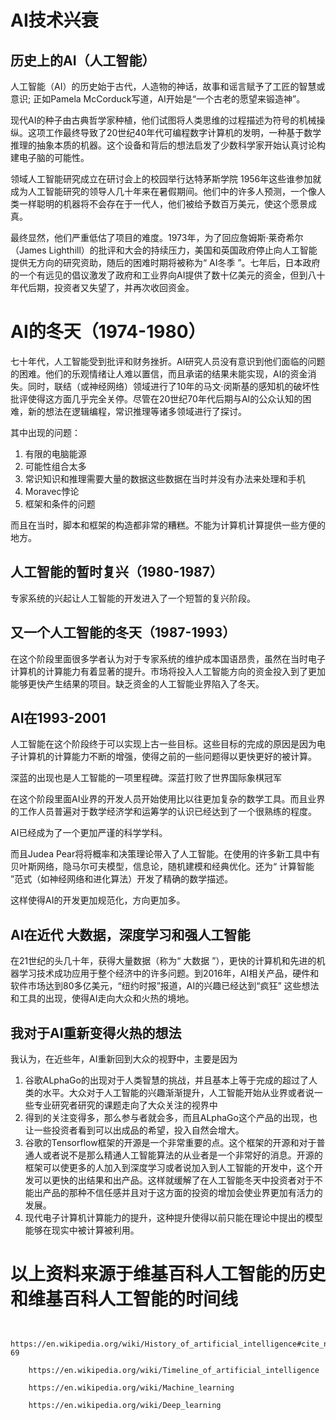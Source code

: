 # AI技术兴衰
## 历史上的AI（人工智能）
人工智能（AI）的历史始于古代，人造物的神话，故事和谣言赋予了工匠的智慧或意识; 正如Pamela McCorduck写道，AI开始是“一个古老的愿望来锻造神”。

现代AI的种子由古典哲学家种植，他们试图将人类思维的过程描述为符号的机械操纵。这项工作最终导致了20世纪40年代可编程数字计算机的发明，一种基于数学推理的抽象本质的机器。这个设备和背后的想法启发了少数科学家开始认真讨论构建电子脑的可能性。

领域人工智能研究成立在研讨会上的校园举行达特茅斯学院 1956年这些谁参加就成为人工智能研究的领导人几十年来在暑假期间。他们中的许多人预测，一个像人类一样聪明的机器将不会存在于一代人，他们被给予数百万美元，使这个愿景成真。

最终显然，他们严重低估了项目的难度。1973年，为了回应詹姆斯·莱奇希尔（James Lighthill）的批评和大会的持续压力，美国和英国政府停止向人工智能提供无方向的研究资助，随后的困难时期将被称为“ AI冬季 ”。七年后，日本政府的一个有远见的倡议激发了政府和工业界向AI提供了数十亿美元的资金，但到八十年代后期，投资者又失望了，并再次收回资金。

# AI的冬天（1974-1980）

七十年代，人工智能受到批评和财务挫折。AI研究人员没有意识到他们面临的问题的困难。他们的乐观情绪让人难以置信，而且承诺的结果未能实现，AI的资金消失。同时，联结（或神经网络）领域进行了10年的马文·闵斯基的感知机的破坏性批评使得这方面几乎完全关停。尽管在20世纪70年代后期与AI的公众认知的困难，新的想法在逻辑编程，常识推理等诸多领域进行了探讨。

其中出现的问题：


1. 有限的电脑能源
2. 可能性组合太多
3. 常识知识和推理需要大量的数据这些数据在当时并没有办法来处理和手机
4. Moravec悖论
5. 框架和条件的问题

而且在当时，脚本和框架的构造都非常的糟糕。不能为计算机计算提供一些方便的地方。

## 人工智能的暂时复兴（1980-1987）
专家系统的兴起让人工智能的开发进入了一个短暂的复兴阶段。

## 又一个人工智能的冬天（1987-1993）

在这个阶段里面很多学者认为对于专家系统的维护成本国语昂贵，虽然在当时电子计算机的计算能力有着显著的提升。市场将投入人工智能方向的资金投入到了更加能够更快产生结果的项目。缺乏资金的人工智能业界陷入了冬天。

## AI在1993-2001

人工智能在这个阶段终于可以实现上古一些目标。这些目标的完成的原因是因为电子计算机的计算能力不断的增强，使得之前的一些问题得以更快更好的被计算。

深蓝的出现也是人工智能的一项里程碑。深蓝打败了世界国际象棋冠军

在这个阶段里面AI业界的开发人员开始使用比以往更加复杂的数学工具。而且业界的工作人员普遍对于数学经济学和运筹学的认识已经达到了一个很熟练的程度。

AI已经成为了一个更加严谨的科学学科。

而且Judea Pear将将概率和决策理论带入了人工智能。在使用的许多新工具中有贝叶斯网络，隐马尔可夫模型，信息论，随机建模和经典优化。还为“ 计算智能 ”范式（如神经网络和进化算法）开发了精确的数学描述。

这样使得AI的开发更加规范化，方向更加多。

## AI在近代 大数据，深度学习和强人工智能
在21世纪的头几十年，获得大量数据（称为“ 大数据 ”），更快的计算机和先进的机器学习技术成功应用于整个经济中的许多问题。到2016年，AI相关产品，硬件和软件市场达到80多亿美元，“纽约时报”报道，AI的兴趣已经达到“疯狂”
这些想法和工具的出现，使得AI走向大众和火热的境地。

## 我对于AI重新变得火热的想法

我认为，在近些年，AI重新回到大众的视野中，主要是因为
1. 谷歌ALphaGo的出现对于人类智慧的挑战，并且基本上等于完成的超过了人类的水平。大众对于人工智能的兴趣渐渐提升，人工智能开始从业界或者说一些专业研究者研究的课题走向了大众关注的视界中
2. 得到的关注变得多，那么参与者就会多，而且ALphaGo这个产品的出现，也让一些投资者看到可以出成品的希望，投入自然会增大。
3. 谷歌的Tensorflow框架的开源是一个非常重要的点。这个框架的开源和对于普通人或者说不是那么精通人工智能算法的从业者是一个非常好的消息。开源的框架可以使更多的人加入到深度学习或者说加入到人工智能的开发中，这个开发可以更快的出结果和出产品。这样就缓解了在人工智能冬天中投资者对于不能出产品的那种不信任感并且对于这方面的投资的增加会使业界更加有活力的发展。
4. 现代电子计算机计算能力的提升，这种提升使得以前只能在理论中提出的模型能够在现实中被计算被利用。


# 以上资料来源于维基百科人工智能的历史和维基百科人工智能的时间线

```
	
	https://en.wikipedia.org/wiki/History_of_artificial_intelligence#cite_note-69

	https://en.wikipedia.org/wiki/Timeline_of_artificial_intelligence
	
	https://en.wikipedia.org/wiki/Machine_learning

	https://en.wikipedia.org/wiki/Deep_learning
```

